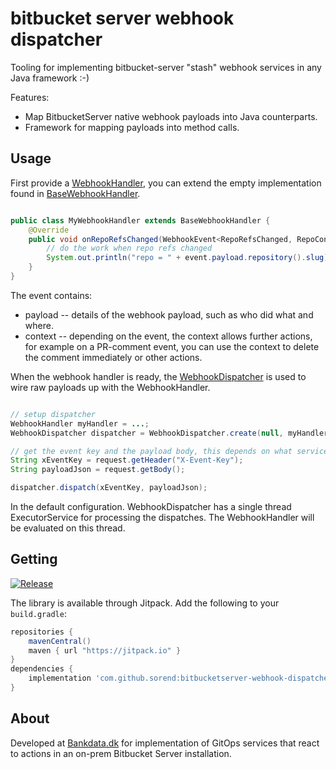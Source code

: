 # bitbucket server webhook dispatcher

Tooling for implementing bitbucket-server "stash" webhook services in any Java framework :-)

Features:
* Map BitbucketServer native webhook payloads into Java counterparts.
* Framework for mapping payloads into method calls.

## Usage

First provide a [WebhookHandler](src/main/java/com/github/sorend/bitbucketserver/webhook/WebhookHandler.java), you can
extend the empty implementation found in [BaseWebhookHandler](src/main/java/com/github/sorend/bitbucketserver/webhook/BaseWebhookHandler.java).

```java

public class MyWebhookHandler extends BaseWebhookHandler {
    @Override
    public void onRepoRefsChanged(WebhookEvent<RepoRefsChanged, RepoContext> event) {
        // do the work when repo refs changed
        System.out.println("repo = " + event.payload.repository().slug);
    }
}
```

The event contains:
* payload -- details of the webhook payload, such as who did what and where.
* context -- depending on the event, the context allows further actions, for example on a PR-comment event, you can
  use the context to delete the comment immediately or other actions.


When the webhook handler is ready, the [WebhookDispatcher](src/main/java/com/github/sorend/bitbucketserver/webhook/WebhookDispatcher.java)
is used to wire raw payloads up with the WebhookHandler.

```java

// setup dispatcher
WebhookHandler myHandler = ...;
WebhookDispatcher dispatcher = WebhookDispatcher.create(null, myHandler);

// get the event key and the payload body, this depends on what service framework used.
String xEventKey = request.getHeader("X-Event-Key");
String payloadJson = request.getBody();

dispatcher.dispatch(xEventKey, payloadJson);
```

In the default configuration. WebhookDispatcher has a single thread ExecutorService for processing the dispatches.
The WebhookHandler will be evaluated on this thread.

## Getting

[![Release](https://jitpack.io/v/sorend/bitbucketserver-webhook-dispatcher.svg)](https://jitpack.io/#sorend/bitbucketserver-webhook-dispatcher)

The library is available through Jitpack. Add the following to your `build.gradle`:
```groovy
repositories {
    mavenCentral()
    maven { url "https://jitpack.io" }
}
dependencies {
    implementation 'com.github.sorend:bitbucketserver-webhook-dispatcher:VERSION'
}
```


## About

Developed at [Bankdata.dk](https://bankdata.dk/) for implementation of GitOps services that react to actions in
an on-prem Bitbucket Server installation.
